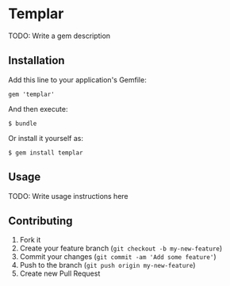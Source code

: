 # Templar

TODO: Write a gem description

## Installation

Add this line to your application's Gemfile:

    gem 'templar'

And then execute:

    $ bundle

Or install it yourself as:

    $ gem install templar

## Usage

TODO: Write usage instructions here

## Contributing

1. Fork it
2. Create your feature branch (`git checkout -b my-new-feature`)
3. Commit your changes (`git commit -am 'Add some feature'`)
4. Push to the branch (`git push origin my-new-feature`)
5. Create new Pull Request
